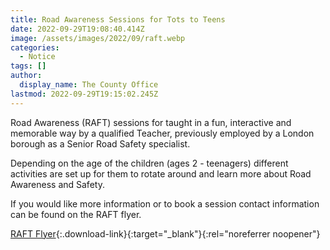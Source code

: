 ```yaml
---
title: Road Awareness Sessions for Tots to Teens
date: 2022-09-29T19:08:40.414Z
image: /assets/images/2022/09/raft.webp
categories:
  - Notice
tags: []
author:
  display_name: The County Office
lastmod: 2022-09-29T19:15:02.245Z
---
```

Road Awareness (RAFT) sessions for taught in a fun, interactive and memorable way by a qualified Teacher, previously employed by a London borough as a Senior Road Safety specialist.

Depending on the age of the children (ages 2 - teenagers) different activities are set up for them to rotate around and learn more about Road Awareness and Safety.  

If you would like more information or to book a session contact information can be found on the RAFT flyer.

[RAFT Flyer](/assets/docs/2022/raft-leaflet.pdf){:.download-link}{:target="_blank"}{:rel="noreferrer noopener"}
